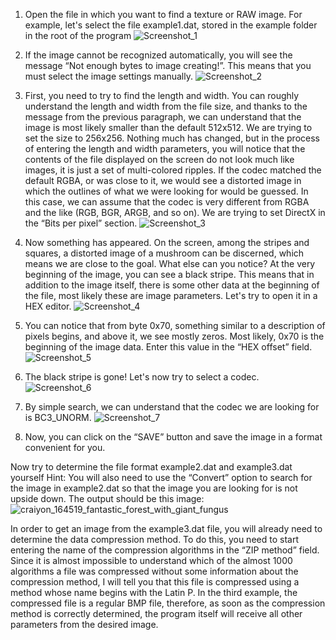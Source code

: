 1. Open the file in which you want to find a texture or RAW image. For example, let's select the file example1.dat, stored in the example folder in the root of the program
![Screenshot_1](https://github.com/gmh4589/fungi/assets/41452060/5b09eb42-0838-4fe6-829a-21c1a4429190)

2. If the image cannot be recognized automatically, you will see the message “Not enough bytes to image creating!”. This means that you must select the image settings manually.
![Screenshot_2](https://github.com/gmh4589/fungi/assets/41452060/15c24468-a487-4686-b5a2-b9f12d3e7bf5)

3. First, you need to try to find the length and width. You can roughly understand the length and width from the file size, and thanks to the message from the previous paragraph, we can understand that the image is most likely smaller than the default 512x512. We are trying to set the size to 256x256.
Nothing much has changed, but in the process of entering the length and width parameters, you will notice that the contents of the file displayed on the screen do not look much like images, it is just a set of multi-colored ripples. If the codec matched the default RGBA, or was close to it, we would see a distorted image in which the outlines of what we were looking for would be guessed. In this case, we can assume that the codec is very different from RGBA and the like (RGB, BGR, ARGB, and so on). We are trying to set DirectX in the “Bits per pixel” section.
![Screenshot_3](https://github.com/gmh4589/fungi/assets/41452060/a0550afc-f3e9-4915-bc5f-6bcc32b08081)

4. Now something has appeared. On the screen, among the stripes and squares, a distorted image of a mushroom can be discerned, which means we are close to the goal. What else can you notice? At the very beginning of the image, you can see a black stripe. This means that in addition to the image itself, there is some other data at the beginning of the file, most likely these are image parameters. Let's try to open it in a HEX editor.
![Screenshot_4](https://github.com/gmh4589/fungi/assets/41452060/4210e35d-0d9a-48d0-ba32-32b695d8baad)

5. You can notice that from byte 0x70, something similar to a description of pixels begins, and above it, we see mostly zeros. Most likely, 0x70 is the beginning of the image data. Enter this value in the “HEX offset” field.
![Screenshot_5](https://github.com/gmh4589/fungi/assets/41452060/6e2d3ad1-f698-4f34-ab9d-7cbb71d06678)

6. The black stripe is gone! Let's now try to select a codec.
![Screenshot_6](https://github.com/gmh4589/fungi/assets/41452060/70849778-b6b7-4b51-9de1-f7a699da81da)

7. By simple search, we can understand that the codec we are looking for is BC3_UNORM.
![Screenshot_7](https://github.com/gmh4589/fungi/assets/41452060/f9fd328e-bf0d-4f25-90ad-c312f7f7d655)

8. Now, you can click on the “SAVE” button and save the image in a format convenient for you.

Now try to determine the file format example2.dat and example3.dat yourself
Hint: You will also need to use the “Convert” option to search for the image in example2.dat so that the image you are looking for is not upside down.
The output should be this image:
![craiyon_164519_fantastic_forest_with_giant_fungus](https://github.com/gmh4589/fungi/assets/41452060/1c77ad12-c1a6-4869-9d85-3e8ab8cbac30)

In order to get an image from the example3.dat file, you will already need to determine the data compression method. To do this, you need to start entering the name of the compression algorithms in the “ZIP method” field. Since it is almost impossible to understand which of the almost 1000 algorithms a file was compressed without some information about the compression method, I will tell you that this file is compressed using a method whose name begins with the Latin P.
In the third example, the compressed file is a regular BMP file, therefore, as soon as the compression method is correctly determined, the program itself will receive all other parameters from the desired image.
